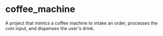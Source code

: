# coffee_machine
A project that mimics a coffee machine to intake an order, processes the coin input, and dispenses the user's drink.
